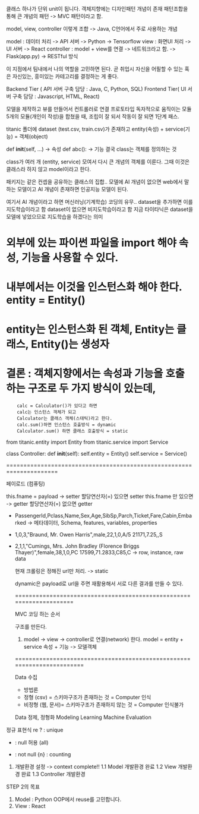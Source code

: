 클래스 하나가 단위 unit이 됩니다.
객체지향에는 디자인패턴 개념이 존재
패턴조합을 통해 큰 개념의 패턴 -> MVC 패턴이라고 함.

model, view, controller 이렇게 조합 -> Java, C언어에서 주로 사용하는 개념

model : 데이터 처리 -> API 서버 -> Python -> Tensorflow
view : 화면UI 처리 -> UI 서버 -> React
controller : model + view를 연결 -> 네트워크라고 함. -> Flask(app.py) -> RESTful 방식

이 지점에서 팀내에서 나의 역할을 고민하면 된다.
곧 취업시 자신을 어필할 수 있는 혹은 자신있는, 흥미있는 카테고리를 결정하는 게 좋다.

Backend Tier ( API 서버 구축 담당 : Java, C, Python, SQL)
Frontend Tier( UI 서버 구축 담당 : Javascript, HTML, React)

모델을 제작하고 뷰를 만들어서 컨트롤러로 연결
프로토타입
독자적으로 움직이는 모듈
5개의 모듈(개인이 작성)을 합쳤을 때, 조립이 잘 되서 작동이 잘 되면 1단계 패스.

titanic 폴더에
dataset (test.csv, train.csv)가 존재하고
entity(속성) + service(기능) = 객체(object)

def **init**(self, ...) -> 속성
def abc(): -> 기능
결국 class는 객체를 정의하는 것

class가 여러 개 (entity, service) 모여서 다시 큰 개념의 객체를 이룬다.
그때 이것은 클래스라 하지 않고 model이라고 한다.

패키지는 같은 컨셉을 공유하는 클래스의 집합..
모델에 AI 개념이 없으면 web에서 말하는 모델이고
AI 개념이 존재하면 인공지능 모델이 된다.

여기서 AI 개념이라고 하면 머신러닝(기계학습) 코딩의 유무..
dataset을 추가하면 이를 지도학습이라고 함
dataset이 없으면 비지도학습이라고 함
지금 타이타닉은 dataset을 모델에 넣었으므로 지도학습을 하겠다는 의미

# 외부에 있는 파이썬 파일을 import 해야 속성, 기능을 사용할 수 있다.

# 내부에서는 이것을 인스턴스화 해야 한다. entity = Entity()

# entity는 인스턴스화 된 객체, Entity는 클래스, Entity()는 생성자

# 결론 : 객체지향에서는 속성과 기능을 호출하는 구조로 두 가지 방식이 있는데,

        calc = Calculator()가 있다고 하면
        calc는 인스턴스 객체가 되고
        Calculator는 클래스 객체(스태틱)라고 한다.
        calc.sum()하면 인스턴스 호출방식 = dynamic
        Calculator.sum() 하면 클래스 호출방식 = static

from titanic.entity import Entity
from titanic.service import Service

class Controller:
def **init**(self):
self.entity = Entity()
self.service = Service()

=====================================================================

페이로드 (컴퓨팅)

this.fname = payload -> setter 할당연산자(=) 있으면 setter
this.fname 만 있으면 -> getter 할당연산자(=) 없으면 getter

- PassengerId,Pclass,Name,Sex,Age,SibSp,Parch,Ticket,Fare,Cabin,Embarked
  -> 메타데이터, Schema, features, variables, properties

- 1,0,3,"Braund, Mr. Owen Harris",male,22,1,0,A/5 21171,7.25,,S
- 2,1,1,"Cumings, Mrs. John Bradley (Florence Briggs Thayer)",female,38,1,0,PC 17599,71.2833,C85,C
  -> row, instance, raw data

  현재 크롤링은 정해진 url만 처리. -> static

  dynamic은 payload로 url을 주면
  재활용해서 서로 다른 결과를 만들 수 있다.

  ====================================================================

  MVC 코딩 하는 순서

  구조를 만든다.
  1. model -> view -> controller로 연결(network) 한다.
  model = entity + service 속성 + 기능 -> 모델객체
  

  =======================================================================

  Data 수집
  - 방법론
  - 정형 (csv) = 스키마구조가 존재하는 것 = Computer 인식
  - 비정형 (웹, 문서)= 스키마구조가 존재하지 않는 것 = Computer 인식불가
      
  Data 정제, 정형화
  Modeling
  Learning
  Machine
  Evaluation


정규 표현식 re
? : unique
* : null 허용 (all)
+ : not null
{n} : counting

1. 개발환경 설정 -> context complete!!
1.1 Model 개발환경 완료
1.2 View 개발환경 완료
1.3 Controller 개발환경


STEP 2의 목표
1. Model : Python OOP에서 reuse를 고민합니다.
2. View : React 



